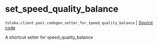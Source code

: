 # set_speed_quality_balance
`toloka.client.pool.codegen_setter_for_speed_quality_balance` | [Source code](https://github.com/Toloka/toloka-kit/blob/v1.1.2/src/client/pool/__init__.py#L0)

A shortcut setter for speed_quality_balance

